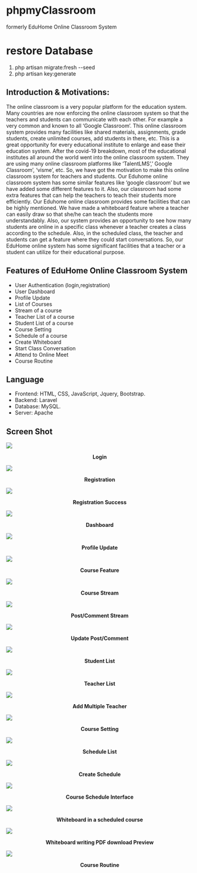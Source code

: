 # phpmyClassroom
formerly EduHome Online Classroom System

# restore Database
1. php artisan migrate:fresh --seed
2. php artisan key:generate

## Introduction & Motivations:

The online classroom is a very popular platform for the education system. Many countries are now enforcing the online classroom  system so that the teachers and students can communicate with each other. For example a very common and known to all ‘Google Classroom’. This online classroom system provides many facilities like shared materials, assignments, grade students, create unlimited courses, add students in there, etc.  This is a great opportunity for every educational institute to enlarge and ease their education system. After the covid-19 breakdown, most of the educational institutes all around the world went into the online classroom system. They are using many online classroom platforms like ‘TalentLMS’,’ Google Classroom’, ‘visme’, etc. So, we have got the motivation to make this online classroom system for teachers and students. 
Our Eduhome online classroom system has some similar features like ‘google classroom’ but we have added some different features to it. Also, our classroom had some extra features that can help the teachers to teach their students more efficiently. Our Eduhome online classroom provides some facilities that can be highly mentioned. We have made a whiteboard feature where a teacher can easily draw so that she/he can teach the students more understandably. Also, our system provides an opportunity to see how many students are online in a specific class whenever a teacher creates a class according to the schedule. Also, in the scheduled class, the teacher and students can get a feature where they could start conversations. So, our EduHome online system has some significant facilities that a teacher or a student can utilize for their educational purpose.

## Features of EduHome Online Classroom System
- User Authentication (login,registration)
- User Dashboard
- Profile Update 
- List of Courses  
- Stream of a course
- Teacher List of a course 
- Student List of a course
- Course Setting
- Schedule of a course
- Create Whiteboard 
- Start Class Conversation
- Attend to Online Meet
- Course Routine 

Language
----------------------------------------------------
- Frontend: HTML, CSS, JavaScript, Jquery, Bootstrap.
- Backend: Laravel
- Database: MySQL.
- Server: Apache

Screen Shot
-----------------------
<img src="https://github.com/TanzinaTani/Classroom/blob/master/Interface%20Picture/screenshot%20interface/login.png">
<p align="center"><b>Login</b></p>
<img src="https://github.com/TanzinaTani/Classroom/blob/master/Interface%20Picture/screenshot%20interface/register.png">
<p align="center"><b>Registration</b></p>
<img src="https://github.com/TanzinaTani/Classroom/blob/master/Interface%20Picture/screenshot%20interface/register_success.png">
<p align="center"><b>Registration Success</b></p>
<img src="https://github.com/TanzinaTani/Classroom/blob/master/Interface%20Picture/screenshot%20interface/dashboard.png">
<p align="center"><b>Dashboard</b></p>
<img src="https://github.com/TanzinaTani/Classroom/blob/master/Interface%20Picture/screenshot%20interface/profile_setting.png">
<p align="center"><b>Profile Update</b></p>

<img src="https://github.com/TanzinaTani/Classroom/blob/master/Interface%20Picture/screenshot%20interface/course_list.png">
<p align="center"><b>Course Feature</b></p>
<img src="https://github.com/TanzinaTani/Classroom/blob/master/Interface%20Picture/screenshot%20interface/stream.png">
<p align="center"><b>Course Stream</b></p>
<img src="https://github.com/TanzinaTani/Classroom/blob/master/Interface%20Picture/screenshot%20interface/strem1.png">
<p align="center"><b>Post/Comment Stream </b></p>
<img src="https://github.com/TanzinaTani/Classroom/blob/master/Interface%20Picture/screenshot%20interface/strem2_update.png">
<p align="center"><b>Update Post/Comment</b></p>
<img src="https://github.com/TanzinaTani/Classroom/blob/master/Interface%20Picture/screenshot%20interface/Student_list.png">
<p align="center"><b>Student List</b></p>
<img src="https://github.com/TanzinaTani/Classroom/blob/master/Interface%20Picture/screenshot%20interface/teacher_list.png">
<p align="center"><b>Teacher List</b></p>
<img src="https://github.com/TanzinaTani/Classroom/blob/master/Interface%20Picture/screenshot%20interface/add_teacher.png">
<p align="center"><b>Add Multiple Teacher</b></p>
<img src="https://github.com/TanzinaTani/Classroom/blob/master/Interface%20Picture/screenshot%20interface/course_setting.png">
<p align="center"><b>Course Setting</b></p>
<img src="https://github.com/TanzinaTani/Classroom/blob/master/Interface%20Picture/screenshot%20interface/schedule_listt.png">
<p align="center"><b>Schedule List</b></p>
<img src="https://github.com/TanzinaTani/Classroom/blob/master/Interface%20Picture/screenshot%20interface/create_schedule.png">
<p align="center"><b>Create Schedule</b></p>
<img src="https://github.com/TanzinaTani/Classroom/blob/master/Interface%20Picture/screenshot%20interface/schedule_interface.png">
<p align="center"><b>Course Schedule Interface</b></p>
<img src="https://github.com/TanzinaTani/Classroom/blob/master/Interface%20Picture/screenshot%20interface/whiteboard.png">
<p align="center"><b>Whiteboard in a scheduled course</b></p>
<img src="https://github.com/TanzinaTani/Classroom/blob/master/Interface%20Picture/screenshot%20interface/whiteboard_pdf.png">
<p align="center"><b>Whiteboard writing PDF download Preview</b></p>
<img src="https://github.com/TanzinaTani/Classroom/blob/master/Interface%20Picture/screenshot%20interface/routine.png">
<p align="center"><b>Course Routine</b></p>